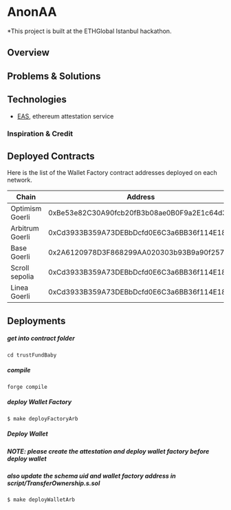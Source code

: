 # AnonAA

*This project is built at the ETHGlobal Istanbul hackathon.  

## Overview


## Problems & Solutions

## Technologies

- [EAS](https://attest.sh/), ethereum attestation service

### Inspiration & Credit

## Deployed Contracts

Here is the list of the Wallet Factory contract addresses deployed on each network.

| Chain           | Address                                    |
| --------------- | ------------------------------------------ |
| Optimism Goerli | 0xBe53e82C30A90fcb20fB3b08ae0B0F9a2E1c64d3 |
| Arbitrum Goerli | 0xCd3933B359A73DEBbDcfd0E6C3a6BB36f114E187 |
| Base Goerli     | 0x2A6120978D3F868299AA020303b93B9a90f257CF |
| Scroll sepolia  | 0xCd3933B359A73DEBbDcfd0E6C3a6BB36f114E187 |
| Linea Goerli    | 0xCd3933B359A73DEBbDcfd0E6C3a6BB36f114E187 |

## Deployments

##### get into contract folder
```shell
cd trustFundBaby
```

##### compile

```shell
forge compile
```

##### deploy Wallet Factory

```shell
$ make deployFactoryArb
```

##### Deploy Wallet
##### NOTE: please create the attestation and deploy wallet factory before deploy wallet
#####       also update the schema uid and wallet factory address in script/TransferOwnership.s.sol

```shell
$ make deployWalletArb
```